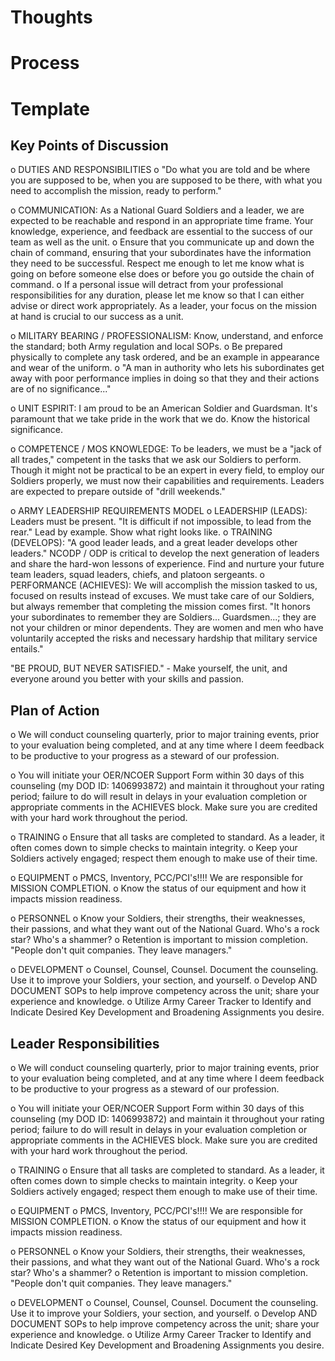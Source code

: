 # Thoughts

# Process


# Template

## Key Points of Discussion

o DUTIES AND RESPONSIBILITIES
    o "Do what you are told and be where you are supposed to be, when you are supposed to be there, with what you need to accomplish the mission, ready to perform."

o COMMUNICATION: As a National Guard Soldiers and a leader, we are expected to be reachable and respond in an appropriate time frame. Your knowledge, experience, and feedback are essential to the success of our team as well as the unit.
    o Ensure that you communicate up and down the chain of command, ensuring that your subordinates have the information they need to be successful. Respect me enough to let me know what is going on before someone else does or before you go outside the chain of command.
    o If a personal issue will detract from your professional responsibilities for any duration, please let me know so that I can either advise or direct work appropriately. As a leader, your focus on the mission at hand is crucial to our success as a unit.

o MILITARY BEARING / PROFESSIONALISM: Know, understand, and enforce the standard; both Army regulation and local SOPs.
    o Be prepared physically to complete any task ordered, and be an example in appearance and wear of the uniform.
    o "A man in authority who lets his subordinates get away with poor performance implies in doing so that they and their actions are of no significance..."

o UNIT ESPIRIT: I am proud to be an American Soldier and Guardsman. It's paramount that we take pride in the work that we do. Know the historical significance.

o COMPETENCE / MOS KNOWLEDGE: To be leaders, we must be a "jack of all trades," competent in the tasks that we ask our Soldiers to perform. Though it might not be practical to be an expert in every field, to employ our Soldiers properly, we must now their capabilities and requirements. Leaders are expected to prepare outside of "drill weekends."

o ARMY LEADERSHIP REQUIREMENTS MODEL
    o LEADERSHIP (LEADS): Leaders must be present. "It is difficult if not impossible, to lead from the rear." Lead by example. Show what right looks like.
    o TRAINING (DEVELOPS): "A good leader leads, and a great leader develops other leaders." NCODP / ODP is critical to develop the next generation of leaders and share the hard-won lessons of experience. Find and nurture your future team leaders, squad leaders, chiefs, and platoon sergeants.
    o PERFORMANCE (ACHIEVES): We will accomplish the mission tasked to us, focused on results instead of excuses. We must take care of our Soldiers, but always remember that completing the mission comes first. "It honors your subordinates to remember they are Soldiers... Guardsmen...; they are not your children or minor dependents. They are women and men who have voluntarily accepted the risks and necessary hardship that military service entails."

"BE PROUD, BUT NEVER SATISFIED." - Make yourself, the unit, and everyone around you better with your skills and passion.

## Plan of Action

o We will conduct counseling quarterly, prior to major training events, prior to your evaluation being completed, and at any time where I deem feedback to be productive to your progress as a steward of our profession.

o You will initiate your OER/NCOER Support Form within 30 days of this counseling (my DOD ID: 1406993872) and maintain it throughout your rating period; failure to do will result in delays in your evaluation completion or appropriate comments in the ACHIEVES block. Make sure you are credited with your hard work throughout the period.

o TRAINING
    o Ensure that all tasks are completed to standard. As a leader, it often comes down to simple checks to maintain integrity.
    o Keep your Soldiers actively engaged; respect them enough to make use of their time.

o EQUIPMENT
    o PMCS, Inventory, PCC/PCI's!!!! We are responsible for MISSION COMPLETION.
    o Know the status of our equipment and how it impacts mission readiness.

o PERSONNEL
    o Know your Soldiers, their strengths, their weaknesses, their passions, and what they want out of the National Guard. Who's a rock star? Who's a shammer?
    o Retention is important to mission completion. "People don't quit companies. They leave managers."

o DEVELOPMENT
    o Counsel, Counsel, Counsel. Document the counseling. Use it to improve your Soldiers, your section, and yourself.
    o Develop AND DOCUMENT SOPs to help improve competency across the unit; share your experience and knowledge.
    o Utilize Army Career Tracker to Identify and Indicate Desired Key Development and Broadening Assignments you desire.

## Leader Responsibilities

o We will conduct counseling quarterly, prior to major training events, prior to your evaluation being completed, and at any time where I deem feedback to be productive to your progress as a steward of our profession.

o You will initiate your OER/NCOER Support Form within 30 days of this counseling (my DOD ID: 1406993872) and maintain it throughout your rating period; failure to do will result in delays in your evaluation completion or appropriate comments in the ACHIEVES block. Make sure you are credited with your hard work throughout the period.

o TRAINING
    o Ensure that all tasks are completed to standard. As a leader, it often comes down to simple checks to maintain integrity.
    o Keep your Soldiers actively engaged; respect them enough to make use of their time.

o EQUIPMENT
    o PMCS, Inventory, PCC/PCI's!!!! We are responsible for MISSION COMPLETION.
    o Know the status of our equipment and how it impacts mission readiness.

o PERSONNEL
    o Know your Soldiers, their strengths, their weaknesses, their passions, and what they want out of the National Guard. Who's a rock star? Who's a shammer?
    o Retention is important to mission completion. "People don't quit companies. They leave managers."

o DEVELOPMENT
    o Counsel, Counsel, Counsel. Document the counseling. Use it to improve your Soldiers, your section, and yourself.
    o Develop AND DOCUMENT SOPs to help improve competency across the unit; share your experience and knowledge.
    o Utilize Army Career Tracker to Identify and Indicate Desired Key Development and Broadening Assignments you desire.
